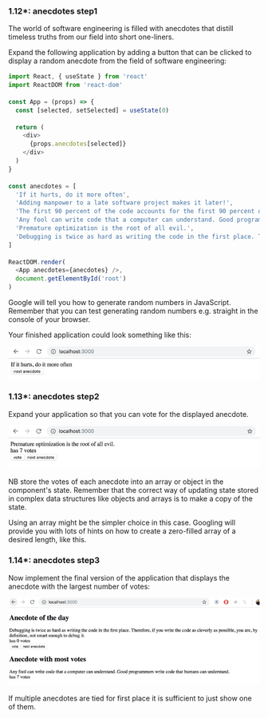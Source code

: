 ### 1.12*: anecdotes step1

The world of software engineering is filled with anecdotes that distill timeless truths from our field into short one-liners.

Expand the following application by adding a button that can be clicked to display a random anecdote from the field of software engineering:

```javascript
import React, { useState } from 'react'
import ReactDOM from 'react-dom'

const App = (props) => {
  const [selected, setSelected] = useState(0)

  return (
    <div>
      {props.anecdotes[selected]}
    </div>
  )
}

const anecdotes = [
  'If it hurts, do it more often',
  'Adding manpower to a late software project makes it later!',
  'The first 90 percent of the code accounts for the first 90 percent of the development time...The remaining 10 percent of the code accounts for the other 90 percent of the development time.',
  'Any fool can write code that a computer can understand. Good programmers write code that humans can understand.',
  'Premature optimization is the root of all evil.',
  'Debugging is twice as hard as writing the code in the first place. Therefore, if you write the code as cleverly as possible, you are, by definition, not smart enough to debug it.'
]

ReactDOM.render(
  <App anecdotes={anecdotes} />,
  document.getElementById('root')
)
```
Google will tell you how to generate random numbers in JavaScript. Remember that you can test generating random numbers e.g. straight in the console of your browser.

Your finished application could look something like this:

![alt text](https://github.com/MikeyLHolm/Full_Stack_open_2020/blob/master/part1/anecdotes/img/18a.png "1.12 finished app")


### 1.13*: anecdotes step2

Expand your application so that you can vote for the displayed anecdote.

![alt text](https://github.com/MikeyLHolm/Full_Stack_open_2020/blob/master/part1/anecdotes/img/19a.png "1.13 finished app")

NB store the votes of each anecdote into an array or object in the component's state. Remember that the correct way of updating state stored in complex data structures like objects and arrays is to make a copy of the state.

Using an array might be the simpler choice in this case. Googling will provide you with lots of hints on how to create a zero-filled array of a desired length, like this.


### 1.14*: anecdotes step3

Now implement the final version of the application that displays the anecdote with the largest number of votes:

![alt text](https://github.com/MikeyLHolm/Full_Stack_open_2020/blob/master/part1/anecdotes/img/20a.png "1.14 finished app")

If multiple anecdotes are tied for first place it is sufficient to just show one of them.
